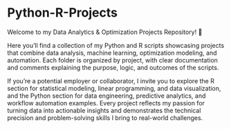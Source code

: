 # Python-R-Projects

Welcome to my Data Analytics & Optimization Projects Repository! 👋

Here you’ll find a collection of my Python and R scripts showcasing projects that combine data analysis, machine learning, optimization modeling, and automation. Each folder is organized by project, with clear documentation and comments explaining the purpose, logic, and outcomes of the scripts.

If you’re a potential employer or collaborator, I invite you to explore the R section for statistical modeling, linear programming, and data visualization, and the Python section for data engineering, predictive analytics, and workflow automation examples. Every project reflects my passion for turning data into actionable insights and demonstrates the technical precision and problem-solving skills I bring to real-world challenges.
